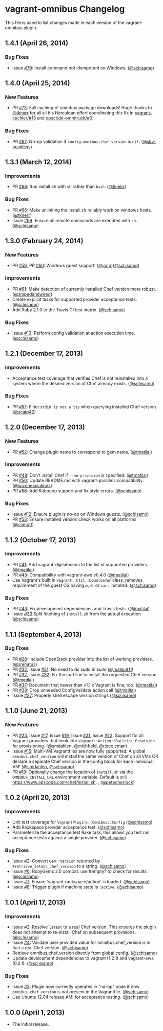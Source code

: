 vagrant-omnibus Changelog
=========================
This file is used to list changes made in each version of the vagrant-omnibus plugin.

1.4.1 (April 26, 2014)
----------------------
### Bug Fixes

- Issue [#79][]: Install command not idempotent on Windows. ([@schisamo][])

1.4.0 (April 25, 2014)
-------------------------
### New Features

- PR [#73][]: Full caching of omnibus package downloads! Huge thanks to [@tknerr][] for all all his Herculean effort coordinating this fix in [vagrant-cachier/#13](https://github.com/fgrehm/vagrant-cachier/issues/13) and [opscode-omnitruck/#3](https://github.com/opscode/opscode-omnitruck/pull/33).

### Bug Fixes

- PR [#67][]: No-op validation if `config.omnibus.chef_version` is `nil`. ([@skv-headless][])

1.3.1 (March 12, 2014)
----------------------
### Improvements

- PR [#66][]: Run install.sh with `sh` rather than `bash`. ([@tknerr][])

### Bug Fixes

- PR [#65][]: Make unlinking the install.sh reliably work on windows hosts. ([@tknerr][])
- Issue [#69][]: Ensure all remote commands are executed with `sh`. ([@schisamo][])

1.3.0 (February 24, 2014)
-------------------------
### New Features

- PR [#59][], PR [#60][]: Windows guest support! ([@jarig][])([@schisamo][])

### Improvements

- PR [#61][]: Make detection of currently installed Chef version more robust. ([@ampedandwired][])
- Create explicit tasks for supported provider acceptance tests. ([@schisamo][])
- Add Ruby 2.1.0 to the Travis CI test matrix. ([@schisamo][])

### Bug Fixes

- Issue [#13][]: Perform config validation at action execution time. ([@schisamo][])

1.2.1 (December 17, 2013)
-------------------------
### Improvements

- Acceptance test coverage that verifies Chef is not reinstalled into a system where the desired version of Chef already exists. ([@schisamo][])

### Bug Fixes

- PR [#57][]: Filter `stdin is not a tty` when querying installed Chef version. ([@scalp42][])

1.2.0 (December 17, 2013)
-------------------------
### New Features

- PR [#52][]: Change plugin name to correspond to gem name. ([@tmatilai][])

### Improvements

- PR [#48][]: Don't install Chef if `--no-provision` is specified. ([@tmatilai][])
- PR [#50][]: Update README.md with vagrant-parallels compatibility. ([@wizonesolutions][])
- PR [#56][]: Add Rubocop support and fix style errors. ([@schisamo][])

### Bug Fixes

- Issue [#12][]: Ensure plugin is no-op on Windows guests. ([@schisamo][])
- PR [#53][]: Ensure installed version check works on all platforms. ([@comutt][])

1.1.2 (October 17, 2013)
------------------------
### Improvements

- PR [#41][]: Add vagrant-digitalocean to the list of supported providers. ([@tmatilai][])
- PR [#45][]: Compatibility with vagrant-aws v0.4.0 ([@tmatilai][])
- Use Vagrant's built in `Vagrant::Util::Downloader` class; removes requirement of the
  guest OS having `wget` or `curl` installed. ([@schisamo][])

### Bug Fixes

- PR [#43][]: Fix development dependencies and Travis tests. ([@tmatilai][])
- Issue [#33][] Split fetching of `install.sh` from the actual execution ([@schisamo][])

1.1.1 (September 4, 2013)
-------------------------
### Bug Fixes

- PR [#28][]: Include OpenStack provider into the list of working providers. ([@srenatus][])
- PR [#32][], Issue [#31][]: No need to do sudo in sudo ([@matsu911][])
- PR [#32][], Issue [#32][]: Fix the curl line to install the requested Chef version ([@tmatilai][])
- PR [#37][]: Document that newer than v1.1.x Vagrant is fine, too. ([@tmatilai][])
- PR [#38][]: Drop unneeded ConfigValidate action call ([@tmatilai][])
- Issue [#27][]: Properly shell escape version strings ([@schisamo][])

1.1.0 (June 21, 2013)
---------------------
### New Features

- PR [#23][], Issue [#17][], Issue [#19][], Issue [#21][], Issue [#23][]: Support for all Vagrant providers that hook into `Vagrant::Action::Builtin::Provision` for provisioning. ([@smdahlen][], [@michfield][], [@rjocoleman][])
- Issue [#15][]: Multi-VM Vagrantfiles are now fully supported. A global `omnibus.chef_version` will install the same version of Chef on all VMs OR declare a separate Chef version in the config block for each individual VM! ([@smdahlen][], [@schisamo][])
- PR [#10][]: Optionally change the location of `install.sh` via the `OMNIBUS_INSTALL_URL` environment variable. Default is still https://www.opscode.com/chef/install.sh. , ([@petecheslock][])

1.0.2 (April 20, 2013)
----------------------
### Improvements

- Unit test coverage for `VagrantPlugins::Omnibus::Config` ([@schisamo][])
- Add Rackspace provider acceptance test. ([@schisamo][])
- Parameterize the acceptance test Rake task, this allows you test run acceptance tests against a single provider. ([@schisamo][])

### Bug Fixes

- Issue [#2][]: Convert `Gem::Version` returned by `#retrieve_latest_chef_version` to a string. ([@schisamo][])
- Issue [#6][]: RubyGems 2.0 compat: use #empty? to check for results. ([@schisamo][])
- Issue [#7][]: Ensure 'vagrant-rackspace/action' is loaded. ([@schisamo][])
- Issue [#8][]: Trigger plugin if machine state is `:active`. ([@schisamo][])

1.0.1 (April 17, 2013)
----------------------
### Improvements

- Issue [#2][]: Resolve `latest` to a real Chef version. This ensures the plugin does not attempt to re-install Chef on subsequent provisions. ([@schisamo][])
- Issue [#4][]: Validate user provided value for omnibus.chef_version is in fact a real Chef version. ([@schisamo][])
- Retrieve omnibus.chef_version directly from global config. ([@schisamo][])
- Update development dependencies to vagrant (1.2.1) and vagrant-aws (0.2.1). ([@schisamo][])

### Bug Fixes

- Issue [#3][]: Plugin now correctly operates in "no-op" node if now `omnibus.chef_version` is not present in the Vagrantfile. ([@schisamo][])
- Use Ubuntu 12.04 release AMI for acceptance testing. ([@schisamo][])

1.0.0 (April 1, 2013)
---------------------

- The initial release.

<!--- The following link definition list is generated by PimpMyChangelog --->
[#2]: https://github.com/schisamo/vagrant-omnibus/issues/2
[#3]: https://github.com/schisamo/vagrant-omnibus/issues/3
[#4]: https://github.com/schisamo/vagrant-omnibus/issues/4
[#6]: https://github.com/schisamo/vagrant-omnibus/issues/6
[#7]: https://github.com/schisamo/vagrant-omnibus/issues/7
[#8]: https://github.com/schisamo/vagrant-omnibus/issues/8
[#10]: https://github.com/schisamo/vagrant-omnibus/issues/10
[#12]: https://github.com/schisamo/vagrant-omnibus/issues/12
[#13]: https://github.com/schisamo/vagrant-omnibus/issues/13
[#15]: https://github.com/schisamo/vagrant-omnibus/issues/15
[#17]: https://github.com/schisamo/vagrant-omnibus/issues/17
[#19]: https://github.com/schisamo/vagrant-omnibus/issues/19
[#21]: https://github.com/schisamo/vagrant-omnibus/issues/21
[#23]: https://github.com/schisamo/vagrant-omnibus/issues/23
[#27]: https://github.com/schisamo/vagrant-omnibus/issues/27
[#28]: https://github.com/schisamo/vagrant-omnibus/issues/28
[#31]: https://github.com/schisamo/vagrant-omnibus/issues/31
[#32]: https://github.com/schisamo/vagrant-omnibus/issues/32
[#33]: https://github.com/schisamo/vagrant-omnibus/issues/33
[#37]: https://github.com/schisamo/vagrant-omnibus/issues/37
[#38]: https://github.com/schisamo/vagrant-omnibus/issues/38
[#41]: https://github.com/schisamo/vagrant-omnibus/issues/41
[#43]: https://github.com/schisamo/vagrant-omnibus/issues/43
[#45]: https://github.com/schisamo/vagrant-omnibus/issues/45
[#48]: https://github.com/schisamo/vagrant-omnibus/issues/48
[#50]: https://github.com/schisamo/vagrant-omnibus/issues/50
[#52]: https://github.com/schisamo/vagrant-omnibus/issues/52
[#53]: https://github.com/schisamo/vagrant-omnibus/issues/53
[#56]: https://github.com/schisamo/vagrant-omnibus/issues/56
[#57]: https://github.com/schisamo/vagrant-omnibus/issues/57
[#59]: https://github.com/schisamo/vagrant-omnibus/issues/59
[#60]: https://github.com/schisamo/vagrant-omnibus/issues/60
[#61]: https://github.com/schisamo/vagrant-omnibus/issues/61
[#65]: https://github.com/schisamo/vagrant-omnibus/issues/65
[#66]: https://github.com/schisamo/vagrant-omnibus/issues/66
[#67]: https://github.com/schisamo/vagrant-omnibus/issues/67
[#69]: https://github.com/schisamo/vagrant-omnibus/issues/69
[#73]: https://github.com/schisamo/vagrant-omnibus/issues/73
[#79]: https://github.com/schisamo/vagrant-omnibus/issues/79
[@ampedandwired]: https://github.com/ampedandwired
[@comutt]: https://github.com/comutt
[@jarig]: https://github.com/jarig
[@matsu911]: https://github.com/matsu911
[@michfield]: https://github.com/michfield
[@petecheslock]: https://github.com/petecheslock
[@rjocoleman]: https://github.com/rjocoleman
[@scalp42]: https://github.com/scalp42
[@schisamo]: https://github.com/schisamo
[@skv-headless]: https://github.com/skv-headless
[@smdahlen]: https://github.com/smdahlen
[@srenatus]: https://github.com/srenatus
[@tknerr]: https://github.com/tknerr
[@tmatilai]: https://github.com/tmatilai
[@wizonesolutions]: https://github.com/wizonesolutions

